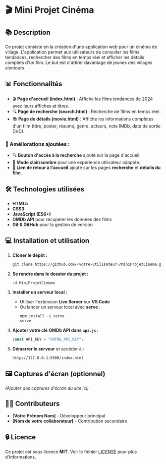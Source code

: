 # 🎬 Mini Projet Cinéma

## 📚 Description
Ce projet consiste en la création d'une application web pour un cinéma de village. L'application permet aux utilisateurs de consulter les films tendances, rechercher des films en temps réel et afficher les détails complets d'un film. Le but est d'attirer davantage de jeunes des villages alentours.

## 📊 Fonctionnalités
- 🎬 **Page d'accueil (index.html)** : Affiche les films tendances de 2024 avec leurs affiches et titres.
- 🔍 **Page de recherche (search.html)** : Recherche de films en temps réel.
- 📚 **Page de détails (movie.html)** : Affiche les informations complètes d'un film (titre, poster, résumé, genre, acteurs, note IMDb, date de sortie DVD).

### 🔄 Améliorations ajoutées :
- 🔍 **Bouton d'accès à la recherche** ajouté sur la page d'accueil.
- 🌟 **Mode clair/sombre** pour une expérience utilisateur adaptée.
- 👤 **Lien de retour à l'accueil** ajouté sur les pages **recherche** et **détails du film**.

## 🛠️ Technologies utilisées
- **HTML5**
- **CSS3**
- **JavaScript (ES6+)**
- **OMDb API** pour récupérer les données des films
- **Git & GitHub** pour la gestion de version

## 💻 Installation et utilisation

1. **Cloner le dépôt :**
   ```bash
   git clone https://github.com/<votre-utilisateur>/MiniProjetCinema.git
   ```

2. **Se rendre dans le dossier du projet :**
   ```bash
   cd MiniProjetCinema
   ```

3. **Installer un serveur local :**
   - Utiliser l'extension **Live Server** sur **VS Code**
   - Ou lancer un serveur local avec **serve** :
     ```bash
     npm install -g serve
     serve
     ```

4. **Ajouter votre clé OMDb API dans `api.js` :**
   ```javascript
   const API_KEY = "VOTRE_API_KEY";
   ```

5. **Démarrer le serveur** et accéder à :
   ```
   http://127.0.0.1:5500/index.html
   ```

## 🖼️ Captures d'écran (optionnel)

*(Ajouter des captures d'écran du site ici)*

## 👨‍💻 Contributeurs
- **[Votre Prénom Nom]** - Développeur principal
- **[Nom de votre collaborateur]** - Contribution secondaire

## 🔒 Licence
Ce projet est sous licence **MIT**. Voir le fichier [LICENSE](LICENSE) pour plus d'informations.

